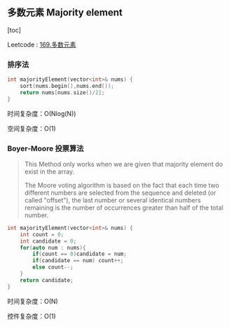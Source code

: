 ## 多数元素 Majority element

[toc]

Leetcode : [169.多数元素](https://leetcode-cn.com/problems/majority-element/)

### 排序法

```c++
int majorityElement(vector<int>& nums) {
    sort(nums.begin(),nums.end());
   	return nums[nums.size()/2];
}
```

时间复杂度：O(Nlog(N))

空间复杂度：O(1)

### Boyer-Moore 投票算法

> This Method only works when we are given that majority element do exist in the array.
>
> The Moore voting algorithm is based on the fact that each time two different numbers are selected from the sequence and deleted (or called "offset"), the last number or several identical numbers remaining is the number of occurrences greater than half of the total number.

```c++
int majorityElement(vector<int>& nums) {
    int count = 0;
    int candidate = 0;
    for(auto num : nums){
        if(count == 0)candidate = num;
        if(candidate == num) count++;
        else count--;
    }
    return candidate;
}
```

时间复杂度：O(N)

控件复杂度：O(1)